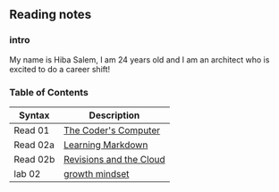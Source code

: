 ## Reading notes 

### intro 
My name is Hiba Salem, I am 24 years old and I am an architect who is excited to do a career shift!

### Table of Contents
| Syntax        | Description                            |
| --------------|----------------------------------------|
| Read 01       | [The Coder's Computer](read01.md)      |
| Read 02a      | [Learning Markdown](read02a.md)        |
| Read 02b      | [Revisions and the Cloud](read02.md)   |
| lab 02        | [growth mindset](lab02.md)             |

